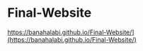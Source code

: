 # Final-Website

https://banahalabi.github.io/Final-Website/](https://banahalabi.github.io/Final-Website/)
